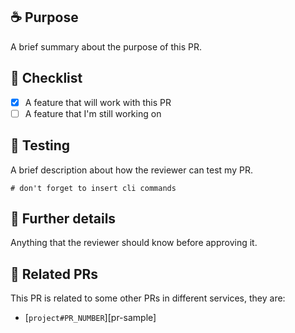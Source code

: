 ## ☕ Purpose

A brief summary about the purpose of this PR.

## 🧐 Checklist

- [x] A feature that will work with this PR
- [ ] A feature that I'm still working on

## 🐞 Testing

A brief description about how the reviewer can test my PR.

~~~shell
# don't forget to insert cli commands
~~~

## 🍩 Further details

Anything that the reviewer should know before approving it.

## 🔗 Related PRs

This PR is related to some other PRs in different services, they are:
* [`project#PR_NUMBER`][pr-sample]

[comment]: <> (Link references)
[comment]: <> (----------------------------------------------------------------------------------------)
[pr-sampe]: https:// "A sample PR"